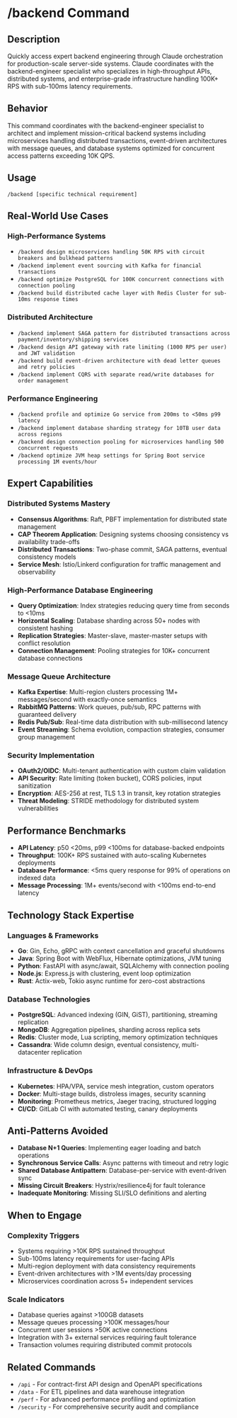 # /backend Command

## Description
Quickly access expert backend engineering through Claude orchestration for production-scale server-side systems. Claude coordinates with the backend-engineer specialist who specializes in high-throughput APIs, distributed systems, and enterprise-grade infrastructure handling 100K+ RPS with sub-100ms latency requirements.

## Behavior
This command coordinates with the backend-engineer specialist to architect and implement mission-critical backend systems including microservices handling distributed transactions, event-driven architectures with message queues, and database systems optimized for concurrent access patterns exceeding 10K QPS.

## Usage
```
/backend [specific technical requirement]
```

## Real-World Use Cases

### High-Performance Systems
- `/backend design microservices handling 50K RPS with circuit breakers and bulkhead patterns`
- `/backend implement event sourcing with Kafka for financial transactions`
- `/backend optimize PostgreSQL for 100K concurrent connections with connection pooling`
- `/backend build distributed cache layer with Redis Cluster for sub-10ms response times`

### Distributed Architecture
- `/backend implement SAGA pattern for distributed transactions across payment/inventory/shipping services`
- `/backend design API gateway with rate limiting (1000 RPS per user) and JWT validation`
- `/backend build event-driven architecture with dead letter queues and retry policies`
- `/backend implement CQRS with separate read/write databases for order management`

### Performance Engineering
- `/backend profile and optimize Go service from 200ms to <50ms p99 latency`
- `/backend implement database sharding strategy for 10TB user data across regions`
- `/backend design connection pooling for microservices handling 500 concurrent requests`
- `/backend optimize JVM heap settings for Spring Boot service processing 1M events/hour`

## Expert Capabilities

### Distributed Systems Mastery
- **Consensus Algorithms**: Raft, PBFT implementation for distributed state management
- **CAP Theorem Application**: Designing systems choosing consistency vs availability trade-offs
- **Distributed Transactions**: Two-phase commit, SAGA patterns, eventual consistency models
- **Service Mesh**: Istio/Linkerd configuration for traffic management and observability

### High-Performance Database Engineering
- **Query Optimization**: Index strategies reducing query time from seconds to <10ms
- **Horizontal Scaling**: Database sharding across 50+ nodes with consistent hashing
- **Replication Strategies**: Master-slave, master-master setups with conflict resolution
- **Connection Management**: Pooling strategies for 10K+ concurrent database connections

### Message Queue Architecture
- **Kafka Expertise**: Multi-region clusters processing 1M+ messages/second with exactly-once semantics
- **RabbitMQ Patterns**: Work queues, pub/sub, RPC patterns with guaranteed delivery
- **Redis Pub/Sub**: Real-time data distribution with sub-millisecond latency
- **Event Streaming**: Schema evolution, compaction strategies, consumer group management

### Security Implementation
- **OAuth2/OIDC**: Multi-tenant authentication with custom claim validation
- **API Security**: Rate limiting (token bucket), CORS policies, input sanitization
- **Encryption**: AES-256 at rest, TLS 1.3 in transit, key rotation strategies
- **Threat Modeling**: STRIDE methodology for distributed system vulnerabilities

## Performance Benchmarks
- **API Latency**: p50 <20ms, p99 <100ms for database-backed endpoints
- **Throughput**: 100K+ RPS sustained with auto-scaling Kubernetes deployments
- **Database Performance**: <5ms query response for 99% of operations on indexed data
- **Message Processing**: 1M+ events/second with <100ms end-to-end latency

## Technology Stack Expertise

### Languages & Frameworks
- **Go**: Gin, Echo, gRPC with context cancellation and graceful shutdowns
- **Java**: Spring Boot with WebFlux, Hibernate optimizations, JVM tuning
- **Python**: FastAPI with async/await, SQLAlchemy with connection pooling
- **Node.js**: Express.js with clustering, event loop optimization
- **Rust**: Actix-web, Tokio async runtime for zero-cost abstractions

### Database Technologies
- **PostgreSQL**: Advanced indexing (GIN, GiST), partitioning, streaming replication
- **MongoDB**: Aggregation pipelines, sharding across replica sets
- **Redis**: Cluster mode, Lua scripting, memory optimization techniques
- **Cassandra**: Wide column design, eventual consistency, multi-datacenter replication

### Infrastructure & DevOps
- **Kubernetes**: HPA/VPA, service mesh integration, custom operators
- **Docker**: Multi-stage builds, distroless images, security scanning
- **Monitoring**: Prometheus metrics, Jaeger tracing, structured logging
- **CI/CD**: GitLab CI with automated testing, canary deployments

## Anti-Patterns Avoided
- **Database N+1 Queries**: Implementing eager loading and batch operations
- **Synchronous Service Calls**: Async patterns with timeout and retry logic  
- **Shared Database Antipattern**: Database-per-service with event-driven sync
- **Missing Circuit Breakers**: Hystrix/resilience4j for fault tolerance
- **Inadequate Monitoring**: Missing SLI/SLO definitions and alerting

## When to Engage

### Complexity Triggers
- Systems requiring >10K RPS sustained throughput
- Sub-100ms latency requirements for user-facing APIs
- Multi-region deployment with data consistency requirements
- Event-driven architectures with >1M events/day processing
- Microservices coordination across 5+ independent services

### Scale Indicators
- Database queries against >100GB datasets
- Message queues processing >100K messages/hour
- Concurrent user sessions >50K active connections
- Integration with 3+ external services requiring fault tolerance
- Transaction volumes requiring distributed commit protocols

## Related Commands
- `/api` - For contract-first API design and OpenAPI specifications
- `/data` - For ETL pipelines and data warehouse integration
- `/perf` - For advanced performance profiling and optimization
- `/security` - For comprehensive security audit and compliance
